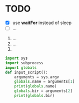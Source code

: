 # TODO

* [x] use **waitFor** instead of sleep 
* [ ] ...

1. ...
2. ...
3. 

```python
import sys
import subprocess
import globals
def input_script(): 
    arguments = sys.argv
    globals.name = arguments[1]
    print(globals.name)
    globals.bir = arguments[2]
    print(globals.bir)

```


